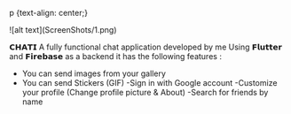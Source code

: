 p {text-align: center;}

<p>![alt text](ScreenShots/1.png)</p>


𝗖𝗛𝗔𝗧𝗜 A fully functional chat application developed by me
Using 𝗙𝗹𝘂𝘁𝘁𝗲𝗿 and 𝗙𝗶𝗿𝗲𝗯𝗮𝘀𝗲 as a backend
it has the following features :
- You can send images from your gallery
- You can send Stickers (GIF)
-Sign in with Google account
-Customize your profile (Change profile picture & About)
-Search for friends by name


